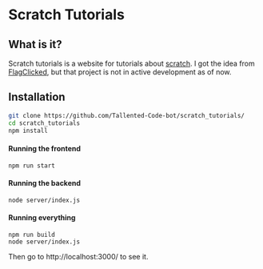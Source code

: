 # Scratch Tutorials
## What is it?
Scratch tutorials is a website for tutorials about [scratch](https://scratch.mit.edu).
I got the idea from [FlagClicked](https://github.com/FlagClicked/FlagClicked), but that
project is not in active development as of now. 

## Installation

```bash
git clone https://github.com/Tallented-Code-bot/scratch_tutorials/
cd scratch_tutorials
npm install
```


#### Running the frontend

```
npm run start
```


#### Running the backend

```
node server/index.js
```

#### Running everything

```
npm run build
node server/index.js
```

Then go to http://localhost:3000/ to see it.